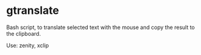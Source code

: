 gtranslate
==========

Bash script, to translate selected text with the mouse and copy the result to the clipboard.

Use: zenity, xclip
